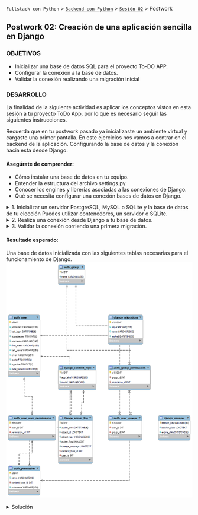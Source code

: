 `Fullstack con Python` > [`Backend con Python`](../../Readme.md) > [`Sesión 02`](../Readme.md) > Postwork
## Postwork 02: Creación de una aplicación sencilla en Django

### OBJETIVOS
- Inicializar una base de datos SQL para el proyecto To-DO APP.
- Configurar la conexión a la base de datos.
- Validar la conexión realizando una migración inicial

### DESARROLLO
La finalidad de la siguiente actividad es aplicar los conceptos vistos en esta sesión a tu proyecto ToDo App, por lo que es necesario seguir las siguientes instrucciones.

Recuerda que en tu postwork pasado ya inicializaste un ambiente virtual y cargaste una primer pantalla. En este ejercicios nos vamos a centrar en el backend de la aplicación. Configurando la base de datos y la conexión hacia esta desde Django.

#### Asegúrate de comprender:
- Cómo instalar una base de datos en tu equipo.
- Entender la estructura del archivo settings.py
- Conocer los engines y librerías asociadas a las conexiones de Django.
- Qué se necesita configurar una conexión bases de datos en Django.

<details><summary>
1. Inicializar un servidor PostgreSQL, MySQL o SQLite y la base de datos de tu elección Puedes utilizar contenedores, un servidor o SQLite.
</summary>
Instala la base de datos de tu preferencia. Es importante que verifiques que el usuario exista y tenga los permisos adecuados. Además debe de estar expuesta y accesible mediante el host y los puertos que Django espera recibir en el string de conexión.
</details>


<details><summary>
2. Realiza una conexión desde Django a tu base de datos.

</summary>
Para lograr esto debes de instalar el modulo de conexión a base de datos que corresponda al engine que decidiste usar. Estos se instalan con `pip` dentro del entorno virtual donde ejecutas la app.

Posteriormente modifica el archivo settings.py para copiar los parámetros de conexión de la base que configuraste anteriormente.
</details>


<details><summary>
3. Validar la conexión corriendo una primera migración.

</summary>
Una vez configurada la conexión puedes verificarla haciendo la migración inicial. Recuerda que las opciones a tu disposición están asociadas a `python manage.py`
</details>

#### Resultado esperado:

Una base de datos inicializada con las siguientes tablas necesarias para el funcionamiento de Django.
   ![](img/img1.png)


<details>
<summary>
Solución</summary>

1. Inicializar un servidor PostgreSQL, MySQL o SQLite y la base de datos de tu elección Puedes utilizar contenedores, un servidor o SQLite.

Este paso dependerá del servicio que se haya elegido. Como referencia utilizar los ejemplos de la sesión

2. Realiza una conexión desde Django a tu base de datos.

La conexión de la base de datos debe especificarse en el archivo settings.py


```python
DATABASES = {
    'default': {
        'ENGINE': 'django.db.backends.postgresql_psycopg2',
        'NAME': 'db_name',
        'USER': 'postgres',
        'PASSWORD': 'postgres',
        'HOST': 'localhost',
        'PORT': '', # default is 5432
    }
}
```

3. Validar la conexión corriendo una primera migración.

Se valida la conexión con:

```console
python manage.py migrate
```
adicionalmente se pueden usar los parametros makemigrations:

```console
python manage.py makemigrations nombre
``` 

para dar nombre a una migración. y SQLmigrate pare ver las operaciones.

```console
python manage.py makemigrations nombre
```
</details>
